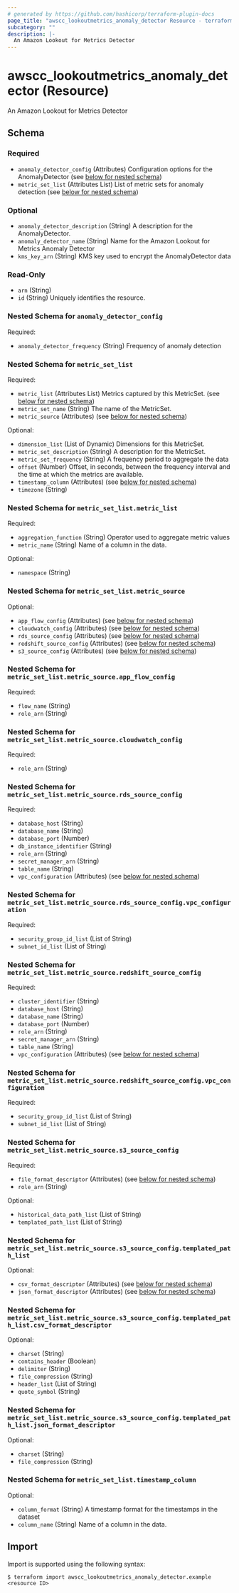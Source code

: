 ```yaml
---
# generated by https://github.com/hashicorp/terraform-plugin-docs
page_title: "awscc_lookoutmetrics_anomaly_detector Resource - terraform-provider-awscc"
subcategory: ""
description: |-
  An Amazon Lookout for Metrics Detector
---
```


# awscc_lookoutmetrics_anomaly_detector (Resource)

An Amazon Lookout for Metrics Detector



<!-- schema generated by tfplugindocs -->
## Schema

### Required

- `anomaly_detector_config` (Attributes) Configuration options for the AnomalyDetector (see [below for nested schema](#nestedatt--anomaly_detector_config))
- `metric_set_list` (Attributes List) List of metric sets for anomaly detection (see [below for nested schema](#nestedatt--metric_set_list))

### Optional

- `anomaly_detector_description` (String) A description for the AnomalyDetector.
- `anomaly_detector_name` (String) Name for the Amazon Lookout for Metrics Anomaly Detector
- `kms_key_arn` (String) KMS key used to encrypt the AnomalyDetector data

### Read-Only

- `arn` (String)
- `id` (String) Uniquely identifies the resource.

<a id="nestedatt--anomaly_detector_config"></a>
### Nested Schema for `anomaly_detector_config`

Required:

- `anomaly_detector_frequency` (String) Frequency of anomaly detection


<a id="nestedatt--metric_set_list"></a>
### Nested Schema for `metric_set_list`

Required:

- `metric_list` (Attributes List) Metrics captured by this MetricSet. (see [below for nested schema](#nestedatt--metric_set_list--metric_list))
- `metric_set_name` (String) The name of the MetricSet.
- `metric_source` (Attributes) (see [below for nested schema](#nestedatt--metric_set_list--metric_source))

Optional:

- `dimension_list` (List of Dynamic) Dimensions for this MetricSet.
- `metric_set_description` (String) A description for the MetricSet.
- `metric_set_frequency` (String) A frequency period to aggregate the data
- `offset` (Number) Offset, in seconds, between the frequency interval and the time at which the metrics are available.
- `timestamp_column` (Attributes) (see [below for nested schema](#nestedatt--metric_set_list--timestamp_column))
- `timezone` (String)

<a id="nestedatt--metric_set_list--metric_list"></a>
### Nested Schema for `metric_set_list.metric_list`

Required:

- `aggregation_function` (String) Operator used to aggregate metric values
- `metric_name` (String) Name of a column in the data.

Optional:

- `namespace` (String)


<a id="nestedatt--metric_set_list--metric_source"></a>
### Nested Schema for `metric_set_list.metric_source`

Optional:

- `app_flow_config` (Attributes) (see [below for nested schema](#nestedatt--metric_set_list--metric_source--app_flow_config))
- `cloudwatch_config` (Attributes) (see [below for nested schema](#nestedatt--metric_set_list--metric_source--cloudwatch_config))
- `rds_source_config` (Attributes) (see [below for nested schema](#nestedatt--metric_set_list--metric_source--rds_source_config))
- `redshift_source_config` (Attributes) (see [below for nested schema](#nestedatt--metric_set_list--metric_source--redshift_source_config))
- `s3_source_config` (Attributes) (see [below for nested schema](#nestedatt--metric_set_list--metric_source--s3_source_config))

<a id="nestedatt--metric_set_list--metric_source--app_flow_config"></a>
### Nested Schema for `metric_set_list.metric_source.app_flow_config`

Required:

- `flow_name` (String)
- `role_arn` (String)


<a id="nestedatt--metric_set_list--metric_source--cloudwatch_config"></a>
### Nested Schema for `metric_set_list.metric_source.cloudwatch_config`

Required:

- `role_arn` (String)


<a id="nestedatt--metric_set_list--metric_source--rds_source_config"></a>
### Nested Schema for `metric_set_list.metric_source.rds_source_config`

Required:

- `database_host` (String)
- `database_name` (String)
- `database_port` (Number)
- `db_instance_identifier` (String)
- `role_arn` (String)
- `secret_manager_arn` (String)
- `table_name` (String)
- `vpc_configuration` (Attributes) (see [below for nested schema](#nestedatt--metric_set_list--metric_source--rds_source_config--vpc_configuration))

<a id="nestedatt--metric_set_list--metric_source--rds_source_config--vpc_configuration"></a>
### Nested Schema for `metric_set_list.metric_source.rds_source_config.vpc_configuration`

Required:

- `security_group_id_list` (List of String)
- `subnet_id_list` (List of String)



<a id="nestedatt--metric_set_list--metric_source--redshift_source_config"></a>
### Nested Schema for `metric_set_list.metric_source.redshift_source_config`

Required:

- `cluster_identifier` (String)
- `database_host` (String)
- `database_name` (String)
- `database_port` (Number)
- `role_arn` (String)
- `secret_manager_arn` (String)
- `table_name` (String)
- `vpc_configuration` (Attributes) (see [below for nested schema](#nestedatt--metric_set_list--metric_source--redshift_source_config--vpc_configuration))

<a id="nestedatt--metric_set_list--metric_source--redshift_source_config--vpc_configuration"></a>
### Nested Schema for `metric_set_list.metric_source.redshift_source_config.vpc_configuration`

Required:

- `security_group_id_list` (List of String)
- `subnet_id_list` (List of String)



<a id="nestedatt--metric_set_list--metric_source--s3_source_config"></a>
### Nested Schema for `metric_set_list.metric_source.s3_source_config`

Required:

- `file_format_descriptor` (Attributes) (see [below for nested schema](#nestedatt--metric_set_list--metric_source--s3_source_config--file_format_descriptor))
- `role_arn` (String)

Optional:

- `historical_data_path_list` (List of String)
- `templated_path_list` (List of String)

<a id="nestedatt--metric_set_list--metric_source--s3_source_config--file_format_descriptor"></a>
### Nested Schema for `metric_set_list.metric_source.s3_source_config.templated_path_list`

Optional:

- `csv_format_descriptor` (Attributes) (see [below for nested schema](#nestedatt--metric_set_list--metric_source--s3_source_config--templated_path_list--csv_format_descriptor))
- `json_format_descriptor` (Attributes) (see [below for nested schema](#nestedatt--metric_set_list--metric_source--s3_source_config--templated_path_list--json_format_descriptor))

<a id="nestedatt--metric_set_list--metric_source--s3_source_config--templated_path_list--csv_format_descriptor"></a>
### Nested Schema for `metric_set_list.metric_source.s3_source_config.templated_path_list.csv_format_descriptor`

Optional:

- `charset` (String)
- `contains_header` (Boolean)
- `delimiter` (String)
- `file_compression` (String)
- `header_list` (List of String)
- `quote_symbol` (String)


<a id="nestedatt--metric_set_list--metric_source--s3_source_config--templated_path_list--json_format_descriptor"></a>
### Nested Schema for `metric_set_list.metric_source.s3_source_config.templated_path_list.json_format_descriptor`

Optional:

- `charset` (String)
- `file_compression` (String)





<a id="nestedatt--metric_set_list--timestamp_column"></a>
### Nested Schema for `metric_set_list.timestamp_column`

Optional:

- `column_format` (String) A timestamp format for the timestamps in the dataset
- `column_name` (String) Name of a column in the data.

## Import

Import is supported using the following syntax:

```shell
$ terraform import awscc_lookoutmetrics_anomaly_detector.example <resource ID>
```
